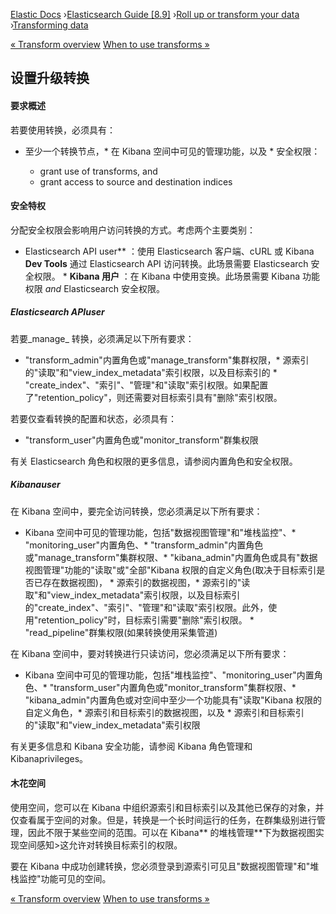 

[Elastic Docs](/guide/) ›[Elasticsearch Guide [8.9]](index.md) ›[Roll up or
transform your data](data-rollup-transform.md) ›[Transforming
data](transforms.md)

[« Transform overview](transform-overview.md) [When to use transforms
»](transform-usage.md)

## 设置升级转换

#### 要求概述

若要使用转换，必须具有：

* 至少一个转换节点，* 在 Kibana 空间中可见的管理功能，以及 * 安全权限：

    * grant use of transforms, and 
    * grant access to source and destination indices 

#### 安全特权

分配安全权限会影响用户访问转换的方式。考虑两个主要类别：

* Elasticsearch API user** ：使用 Elasticsearch 客户端、cURL 或 Kibana **Dev Tools** 通过 Elasticsearch API 访问转换。此场景需要 Elasticsearch 安全权限。  * **Kibana 用户** ：在 Kibana 中使用变换。此场景需要 Kibana 功能权限 _and_ Elasticsearch 安全权限。

##### Elasticsearch APIuser

若要_manage_ 转换，必须满足以下所有要求：

* "transform_admin"内置角色或"manage_transform"集群权限，* 源索引的"读取"和"view_index_metadata"索引权限，以及目标索引的 * "create_index"、"索引"、"管理"和"读取"索引权限。如果配置了"retention_policy"，则还需要对目标索引具有"删除"索引权限。

若要仅查看转换的配置和状态，必须具有：

* "transform_user"内置角色或"monitor_transform"群集权限

有关 Elasticsearch 角色和权限的更多信息，请参阅内置角色和安全权限。

##### Kibanauser

在 Kibana 空间中，要完全访问转换，您必须满足以下所有要求：

* Kibana 空间中可见的管理功能，包括"数据视图管理"和"堆栈监控"、* "monitoring_user"内置角色、* "transform_admin"内置角色或"manage_transform"集群权限、* "kibana_admin"内置角色或具有"数据视图管理"功能的"读取"或"全部"Kibana 权限的自定义角色(取决于目标索引是否已存在数据视图)，   * 源索引的数据视图，* 源索引的"读取"和"view_index_metadata"索引权限，以及目标索引的"create_index"、"索引"、"管理"和"读取"索引权限。此外，使用"retention_policy"时，目标索引需要"删除"索引权限。  * "read_pipeline"群集权限(如果转换使用采集管道)

在 Kibana 空间中，要对转换进行只读访问，您必须满足以下所有要求：

* Kibana 空间中可见的管理功能，包括"堆栈监控"、"monitoring_user"内置角色、* "transform_user"内置角色或"monitor_transform"集群权限、* "kibana_admin"内置角色或对空间中至少一个功能具有"读取"Kibana 权限的自定义角色，* 源索引和目标索引的数据视图，以及 * 源索引和目标索引的"读取"和"view_index_metadata"索引权限

有关更多信息和 Kibana 安全功能，请参阅 Kibana 角色管理和 Kibanaprivileges。

#### 木花空间

使用空间，您可以在 Kibana 中组织源索引和目标索引以及其他已保存的对象，并仅查看属于空间的对象。但是，转换是一个长时间运行的任务，在群集级别进行管理，因此不限于某些空间的范围。可以在 Kibana** 的堆栈管理**下为数据视图实现空间感知>这允许对转换目标索引的权限。

要在 Kibana 中成功创建转换，您必须登录到源索引可见且"数据视图管理"和"堆栈监控"功能可见的空间。

[« Transform overview](transform-overview.md) [When to use transforms
»](transform-usage.md)
